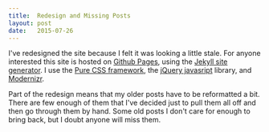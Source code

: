 ```yaml
---
title:  Redesign and Missing Posts
layout: post
date:   2015-07-26
---
```


I've redesigned the site because I felt it was looking a little stale. For anyone interested this site is hosted on [Github Pages], using the [Jekyll site generator][jekyll]. I use the [Pure CSS framework][pure], the [jQuery javasript][jquery] library, and [Modernizr].

Part of the redesign means that my older posts have to be reformatted a bit. There are few enough of them that I've decided just to pull them all off and then go through them by hand. Some old posts I don't care for enough to bring back, but I doubt anyone will miss them.

[Github Pages]: https://pages.github.com/
[jekyll]: http://jekyllrb.com/
[pure]: http://purecss.io/
[jQuery]: https://jquery.com/
[Modernizr]: http://modernizr.com/
